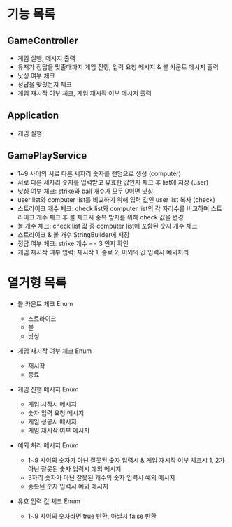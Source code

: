 # 기능 목록

## GameController
* 게임 실행, 메시지 출력
* 유저가 정답을 맞출때까지 게임 진행, 입력 요청 메시지 & 볼 카운트 메시지 출력
* 낫싱 여부 체크
* 정답을 맞췄는지 체크
* 게임 재시작 여부 체크, 게임 재시작 여부 메시지 출력

## Application
* 게임 실행

## GamePlayService
* 1~9 사이의 서로 다른 세자리 숫자를 랜덤으로 생성 (computer)
* 서로 다른 세자리 숫자를 입력받고 유효한 값인지 체크 후 list에 저장 (user)
* 낫싱 여부 체크: strike와 ball 개수가 모두 0이면 낫싱
* user list와 computer list를 비교하기 위해 입력 값인 user list 복사 (check)
* 스트라이크 개수 체크: check list와 computer list의 각 자리수를 비교하며 스트라이크 개수 체크 후 볼 체크시 중복 방지를 위해 check 값을 변경
* 볼 개수 체크: check list 값 중 computer list에 포함된 숫자 개수 체크
* 스트라이크 & 볼 개수 StringBuilder에 저장
* 정답 여부 체크: strike 개수 == 3 인지 확인
* 게임 재시작 여부 입력: 재시작 1, 종료 2, 이외의 값 입력시 예외처리


# 열거형 목록
* 볼 카운트 체크 Enum
    * 스트라이크
    * 볼
    * 낫싱


* 게임 재시작 여부 체크 Enum
    * 재시작
    * 종료


* 게임 진행 메시지 Enum
    * 게임 시작시 메시지
    * 숫자 입력 요청 메시지
    * 게임 성공시 메시지
    * 게임 재시작 여부 메시지


* 예외 처리 메시지 Enum
    * 1~9 사이의 숫자가 아닌 잘못된 숫자 입력시 & 게임 재시작 여부 체크시 1, 2가 아닌 잘못된 숫자 입력시 예외 메시지
    * 3자리 숫자가 아닌 잘못된 개수의 숫자 입력시 예외 메시지
    * 중복된 숫자 입력시 예외 메시지


* 유효 입력 값 체크 Enum
    * 1~9 사이의 숫자라면 true 반환, 아닐시 false 반환